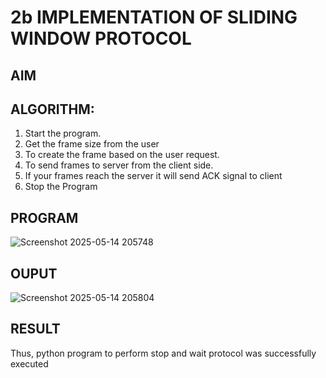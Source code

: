 # 2b IMPLEMENTATION OF SLIDING WINDOW PROTOCOL
## AIM
## ALGORITHM:
1. Start the program.
2. Get the frame size from the user
3. To create the frame based on the user request.
4. To send frames to server from the client side.
5. If your frames reach the server it will send ACK signal to client
6. Stop the Program
## PROGRAM

![Screenshot 2025-05-14 205748](https://github.com/user-attachments/assets/a8adca42-e350-4703-9e1e-27118ae2904c)

## OUPUT

![Screenshot 2025-05-14 205804](https://github.com/user-attachments/assets/5f4f3005-035e-4799-807e-6dee5a334af4)

## RESULT
Thus, python program to perform stop and wait protocol was successfully executed
